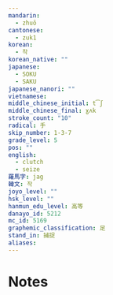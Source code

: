 ```yaml
---
mandarin:
  - zhuō
cantonese:
  - zuk1
korean:
  - 착
korean_native: ""
japanese:
  - SOKU
  - SAKU
japanese_nanori: ""
vietnamese:
middle_chinese_initial: t͡ʃ
middle_chinese_final: ɣʌk
stroke_count: "10"
radical: 手
skip_number: 1-3-7
grade_level: 5
pos: ""
english:
  - clutch
  - seize
羅馬字: jag
韓文: 작
joyo_level: ""
hsk_level: ""
hanmun_edu_level: 高等
danayo_id: 5212
mc_id: 5169
graphemic_classification: 足
stand_in: 捕捉
aliases:
---
```


# Notes
